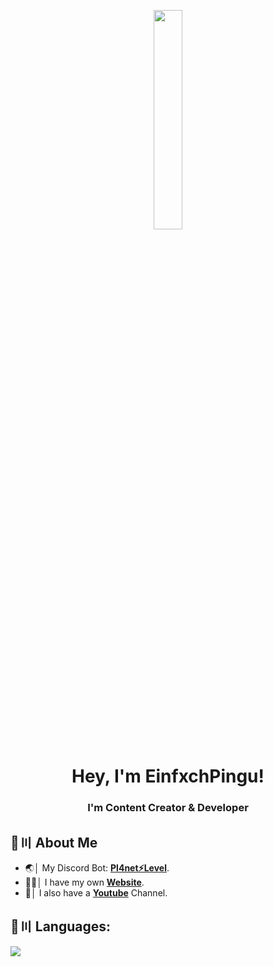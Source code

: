 <p align="center">
<a href="#"><img width="30%" height="auto" src="https://cdn.discordapp.com/attachments/985551183479463998/1001856009670758470/coding2.gif" height="175px"/></a>
</p>

<h1 align="center">Hey, I'm EinfxchPingu!</h1>
<h3 align="center">I'm Content Creator & Developer</h3>


## 🔎〣 About Me

- 🌏│ My Discord Bot: **[Pl4net⚡️Level](https://EinfxchPingu.de/pl4net)**.
- 🧑‍💻│ I have my own **[Website](https://einfxchpingu.de)**.
- 🎥│ I also have a **[Youtube](http://yt.einfxchpingu.de)** Channel.


## 🚀〣 Languages:

![](https://skillicons.dev/icons?i=java,github,mysql,git,html,css,php,javascript)

<br/>
</p>
